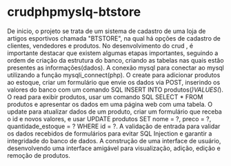 # crudphpmyslq-btstore
De inicio, o projeto se trata de um sistema de cadastro de uma loja de artigos esportivos chamada "BTSTORE", na qual há opções de cadastro de clientes, vendedores e produtos. 
No desenvolvimento do crud , é importante destacar que existem algumas etapas importantes, seguindo a ordem de criação da estrutura do banco, criando as tabelas nas quais estão presentes as informações(dados).
A conexão mysql para conectar ao mysql utilizando a função mysqli_connect(php). 
O create para adicionar produtos ao estoque, criar um formulário que envie os dados via POST, inserindo os valores do banco com um comando SQL INSERT INTO produtos(*)VALUES(*). 
O read para exibir produtos, usar um comando SQL SELECT * FROM produtos e apresentar os dados em uma página web com uma tabela. 
O update para atualizar dados de um produto, criar um formulário que receba o id e novos valores, e usar UPDATE produtos SET nome = ?, preco = ?, quantidade_estoque = ? WHERE id = ?.
A validação de entrada para validar os dados recebidos de formulários para evitar SQL Injection e garantir a integridade do banco de dados.
A construção de uma interface de usuário, desenvolvendo uma interface amigável para visualização, adição, edição e remoção de produtos.
